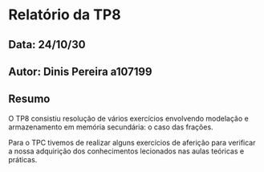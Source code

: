 # Relatório da TP8
## Data: 24/10/30
## Autor: Dinis Pereira a107199
## Resumo
O TP8 consistiu resolução de vários exercícios envolvendo modelação e armazenamento em memória secundária: o caso das frações.

Para o TPC tivemos de realizar alguns exercícios de aferição para verificar a nossa adquirição dos conhecimentos lecionados nas aulas teóricas e práticas.
